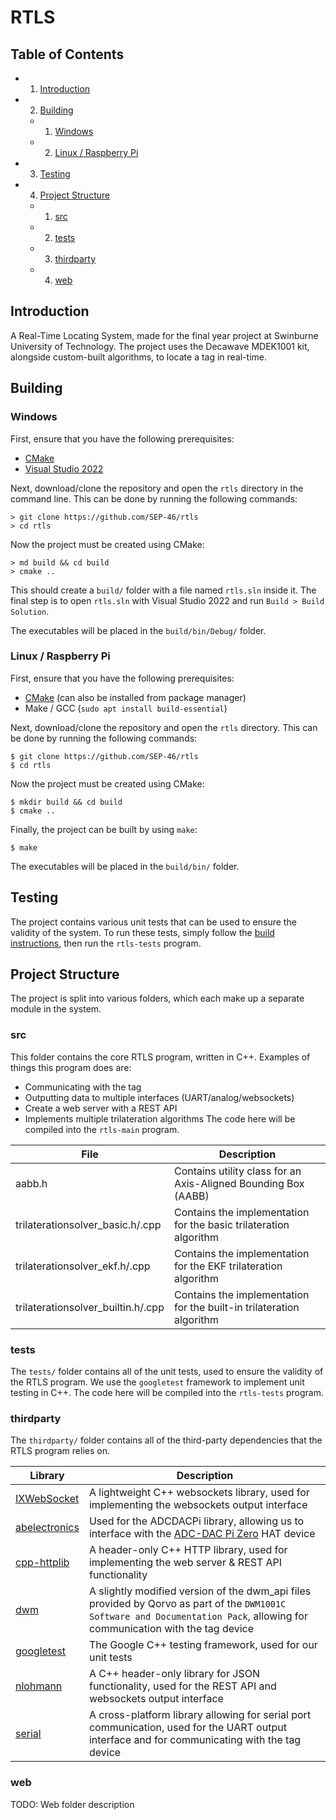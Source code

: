 # RTLS

## Table of Contents
- 1. [Introduction](#introduction)
- 2. [Building](#building)
  - 1. [Windows](#windows)
  - 2. [Linux / Raspberry Pi](#linux--raspberry-pi)
- 3. [Testing](#testing)
- 4. [Project Structure](#project-structure)
  - 1. [src](#src)
  - 2. [tests](#tests)
  - 3. [thirdparty](#thirdparty)
  - 4. [web](#web)

## Introduction
A Real-Time Locating System, made for the final year project at Swinburne University of Technology. The project uses the Decawave MDEK1001 kit, alongside custom-built algorithms, to locate a tag in real-time. 

## Building

### Windows
First, ensure that you have the following prerequisites:
 - [CMake](https://cmake.org/download/)
 - [Visual Studio 2022](https://visualstudio.microsoft.com/vs/whatsnew/)

Next, download/clone the repository and open the `rtls` directory in the command line.
This can be done by running the following commands:
```
> git clone https://github.com/SEP-46/rtls
> cd rtls
```

Now the project must be created using CMake:
```
> md build && cd build
> cmake ..
```

This should create a `build/` folder with a file named `rtls.sln` inside it.
The final step is to open `rtls.sln` with Visual Studio 2022 and run `Build > Build Solution`.

The executables will be placed in the `build/bin/Debug/` folder.

### Linux / Raspberry Pi
First, ensure that you have the following prerequisites:
 - [CMake](https://cmake.org/download/) (can also be installed from package manager)
 - Make / GCC (`sudo apt install build-essential`)

Next, download/clone the repository and open the `rtls` directory.
This can be done by running the following commands:
```
$ git clone https://github.com/SEP-46/rtls
$ cd rtls
```

Now the project must be created using CMake:
```
$ mkdir build && cd build
$ cmake ..
```

Finally, the project can be built by using `make`:
```
$ make
```

The executables will be placed in the `build/bin/` folder.

## Testing
The project contains various unit tests that can be used to ensure the validity of the system. To run these tests, simply follow the [build instructions](#building), then run the `rtls-tests` program.

## Project Structure
The project is split into various folders, which each make up a separate module in the system.

### src
This folder contains the core RTLS program, written in C++. Examples of things this program does are:
 - Communicating with the tag
 - Outputting data to multiple interfaces (UART/analog/websockets)
 - Create a web server with a REST API
 - Implements multiple trilateration algorithms
The code here will be compiled into the `rtls-main` program.

| File                               | Description                                                          |
| ---------------------------------- | -------------------------------------------------------------------- |
| aabb.h                             | Contains utility class for an Axis-Aligned Bounding Box (AABB)       |
| trilaterationsolver_basic.h/.cpp   | Contains the implementation for the basic trilateration algorithm    |
| trilaterationsolver_ekf.h/.cpp     | Contains the implementation for the EKF trilateration algorithm      |
| trilaterationsolver_builtin.h/.cpp | Contains the implementation for the built-in trilateration algorithm |

### tests
The `tests/` folder contains all of the unit tests, used to ensure the validity of the RTLS program. We use the `googletest` framework to implement unit testing in C++.
The code here will be compiled into the `rtls-tests` program.

### thirdparty
The `thirdparty/` folder contains all of the third-party dependencies that the RTLS program relies on.

| Library       | Description         |
| ------------- | ------------------- |
| [IXWebSocket](https://github.com/machinezone/IXWebSocket) | A lightweight C++ websockets library, used for implementing the websockets output interface |
| [abelectronics](https://github.com/abelectronicsuk/ABElectronics_CPP_Libraries) | Used for the ADCDACPi library, allowing us to interface with the [ADC-DAC Pi Zero](https://www.abelectronics.co.uk/p/74/adc-dac-pi-zero-raspberry-pi-adc-and-dac-expansion-board) HAT device |
| [cpp-httplib](https://github.com/yhirose/cpp-httplib) | A header-only C++ HTTP library, used for implementing the web server & REST API functionality |
| [dwm](https://www.qorvo.com/products/p/MDEK1001#documents) | A slightly modified version of the dwm_api files provided by Qorvo as part of the `DWM1001C Software and Documentation Pack`, allowing for communication with the tag device |
| [googletest](https://github.com/google/googletest) | The Google C++ testing framework, used for our unit tests |
| [nlohmann](https://github.com/nlohmann/json) | A C++ header-only library for JSON functionality, used for the REST API and websockets output interface |
| [serial](https://github.com/wjwwood/serial) | A cross-platform library allowing for serial port communication, used for the UART output interface and for communicating with the tag device |



### web
TODO: Web folder description
